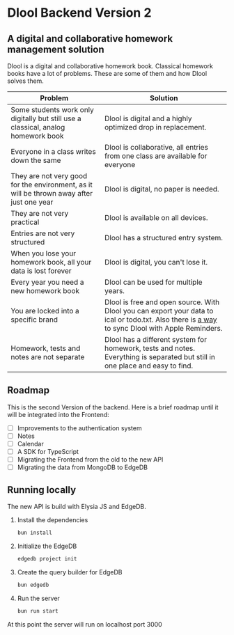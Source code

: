 # Dlool Backend Version 2

## A digital and collaborative homework management solution

Dlool is a digital and collaborative homework book.
Classical homework books have a lot of problems. These are some of them and how Dlool solves them.

| Problem                                                                                   | Solution                                                                                                                                                                                                                    |
| ----------------------------------------------------------------------------------------- | --------------------------------------------------------------------------------------------------------------------------------------------------------------------------------------------------------------------------- |
| Some students work only digitally but still use a classical, analog homework book         | Dlool is digital and a highly optimized drop in replacement.                                                                                                                                                                |
| Everyone in a class writes down the same                                                  | Dlool is collaborative, all entries from one class are available for everyone                                                                                                                                               |
| They are not very good for the environment, as it will be thrown away after just one year | Dlool is digital, no paper is needed.                                                                                                                                                                                       |
| They are not very practical                                                               | Dlool is available on all devices.                                                                                                                                                                                          |
| Entries are not very structured                                                           | Dlool has a structured entry system.                                                                                                                                                                                        |
| When you lose your homework book, all your data is lost forever                           | Dlool is digital, you can't lose it.                                                                                                                                                                                        |
| Every year you need a new homework book                                                   | Dlool can be used for multiple years.                                                                                                                                                                                       |
| You are locked into a specific brand                                                      | Dlool is free and open source. With Dlool you can export your data to ical or todo.txt. Also there is [a way](https://github.com/Dlurak/dlool-scriptable/blob/main/reminders/README.md) to sync Dlool with Apple Reminders. |
| Homework, tests and notes are not separate                                                | Dlool has a different system for homework, tests and notes. Everything is separated but still in one place and easy to find.                                                                                                |

## Roadmap

This is the second Version of the backend. Here is a brief roadmap until it will be integrated into the Frontend:

- [ ] Improvements to the authentication system
- [ ] Notes
- [ ] Calendar
- [ ] A SDK for TypeScript
- [ ] Migrating the Frontend from the old to the new API
- [ ] Migrating the data from MongoDB to EdgeDB

## Running locally

The new API is build with Elysia JS and EdgeDB.  

1. Install the dependencies
   ```bash
   bun install
   ```
2. Initialize the EdgeDB
   ```bash
   edgedb project init
   ```
3. Create the query builder for EdgeDB
   ```bash
   bun edgedb
   ```
4. Run the server
   ```bash
   bun run start
   ```

At this point the server will run on localhost port 3000

